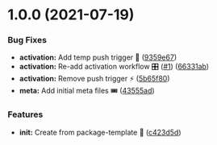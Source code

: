 # 1.0.0 (2021-07-19)


### Bug Fixes

* **activation:** Add temp push trigger 🐛 ([9359e67](https://github.com/faster-games/t4/commit/9359e67083794c36c09f0fbd6830165551a39efe))
* **activation:** Re-add activation workflow 🎛 ([#1](https://github.com/faster-games/t4/issues/1)) ([66331ab](https://github.com/faster-games/t4/commit/66331abd742a63850ccb0280c3a8ab43d81468d4))
* **activation:** Remove push trigger ⚡ ([5b65f80](https://github.com/faster-games/t4/commit/5b65f80f43220fc7b035582998ee5c0d83f958fd))
* **meta:** Add initial meta files 🎟 ([43555ad](https://github.com/faster-games/t4/commit/43555ad10d548f8ee212aa2c2148bf995ba032cc))


### Features

* **init:** Create from package-template 🧩 ([c423d5d](https://github.com/faster-games/t4/commit/c423d5de6c219aac39263bc50fc59062e474df5e))
